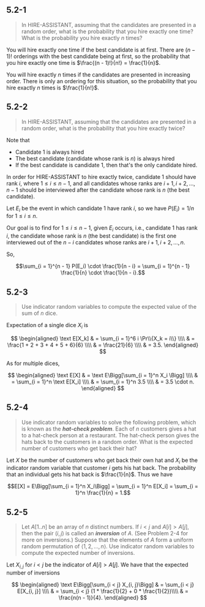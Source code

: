 ## 5.2-1

> In $\text{HIRE-ASSISTANT}$, assuming that the candidates are presented in a random order, what is the probability that you hire exactly one time? What is the probability you hire exactly $n$ times?

You will hire exactly one time if the best candidate is at first. There are $(n − 1)!$ orderings with the best candidate being at first, so the probability that you hire exactly one time is $\frac{(n - 1)!}{n!} = \frac{1}{n}$.

You will hire exactly $n$ times if the candidates are presented in increasing order. There is only an ordering for this situation, so the probability that you hire exactly $n$ times is $\frac{1}{n!}$.

## 5.2-2

> In $\text{HIRE-ASSISTANT}$, assuming that the candidates are presented in a random order, what is the probability that you hire exactly twice?

Note that

- Candidate $1$ is always hired
- The best candidate (candidate whose rank is $n$) is always hired
- If the best candidate is candidate $1$, then that's the only candidate hired.

In order for $\text{HIRE-ASSISTANT}$ to hire exactly twice, candidate $1$ should have rank $i$, where $1 \le i \le n - 1$, and all candidates whose ranks are $i + 1, i + 2, \dots, n - 1$ should be interviewed after the candidate whose rank is $n$ (the best candidate).

Let $E_i$ be the event in which candidate $1$ have rank $i$, so we have $P(E_i) = 1 / n$ for $1 \le i \le n$.

Our goal is to find for $1 \le i \le n - 1$, given $E_i$ occurs, i.e., candidate $1$ has rank $i$, the candidate whose rank is $n$ (the best candidate) is the first one interviewed out of the $n - i$ candidates whose ranks are $i + 1, i + 2, \dots, n$.

So,

$$\sum_{i = 1}^{n - 1} P(E_i) \cdot \frac{1}{n - i} = \sum_{i = 1}^{n - 1} \frac{1}{n} \cdot \frac{1}{n - i}.$$

## 5.2-3

> Use indicator random variables to compute the expected value of the sum of $n$ dice.

Expectation of a single dice $X_i$ is

$$
\begin{aligned}
\text E[X_k] & = \sum_{i = 1}^6 i \Pr\\{X_k = i\\} \\\\
             & = \frac{1 + 2 + 3 + 4 + 5 + 6}{6} \\\\
             & = \frac{21}{6} \\\\
             & = 3.5.
\end{aligned}
$$

As for multiple dices,

$$
\begin{aligned}
\text E[X] & = \text E\Bigg[\sum_{i = 1}^n X_i \Bigg] \\\\
           & = \sum_{i = 1}^n \text E[X_i] \\\\
           & = \sum_{i = 1}^n 3.5 \\\\
           & = 3.5 \cdot n.
\end{aligned}
$$

## 5.2-4

> Use indicator random variables to solve the following problem, which is known as the **_hat-check problem_**. Each of $n$ customers gives a hat to a hat-check person at a restaurant. The hat-check person gives the hats back to the customers in a random order. What is the expected number of customers who get back their hat?

Let $X$ be the number of customers who get back their own hat and $X_i$ be the indicator random variable that customer $i$ gets his hat back. The probability that an individual gets his hat back is $\frac{1}{n}$. Thus we have

$$E[X] = E\Bigg[\sum_{i = 1}^n X_i\Bigg] = \sum_{i = 1}^n E[X_i] = \sum_{i = 1}^n \frac{1}{n} = 1.$$

## 5.2-5

> Let $A[1..n]$ be an array of $n$ distinct numbers. If $i < j$ and $A[i] > A[j]$, then the pair $(i, j)$ is called an **_inversion_** of $A$. (See Problem 2-4 for more on inversions.) Suppose that the elements of $A$ form a uniform random permutation of $\langle 1, 2, \ldots, n \rangle$. Use indicator random variables to compute the expected number of inversions.

Let $X_{i, j}$ for $i < j$ be the indicator of $A[i] > A[j]$. We have that the expected number of inversions

$$
\begin{aligned}
\text E\Bigg[\sum_{i < j} X_{i, j}\Bigg]
    & = \sum_{i < j} E[X_{i, j}] \\\\
    & = \sum_{i < j} (1 * \frac{1}{2} + 0 * \frac{1}{2})\\\\
    & = \frac{n(n - 1)}{4}.
\end{aligned}
$$

